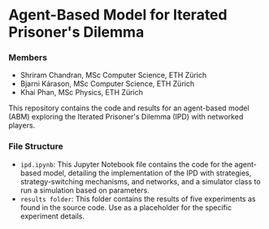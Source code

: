 # Agent-Based Model for Iterated Prisoner's Dilemma
### Members
- Shriram Chandran, MSc Computer Science, ETH Zürich
- Bjarni Kárason, MSc Computer Science, ETH Zürich
- Khai Phan, MSc Physics, ETH Zürich

This repository contains the code and results for an agent-based model (ABM) exploring the Iterated Prisoner's Dilemma (IPD) with networked players.
### File Structure
- ```ipd.ipynb```: This Jupyter Notebook file contains the code for the agent-based model, detailing the implementation of the IPD with strategies, strategy-switching mechanisms, and networks, and a simulator class to run a simulation based on parameters.
- ```results folder```: This folder contains the results of five experiments as found in the source code. Use <expt1> as a placeholder for the specific experiment details.
